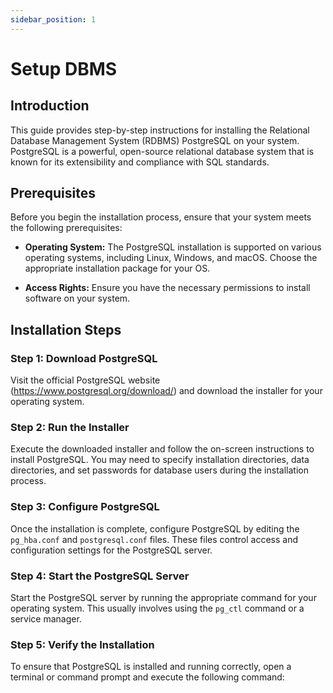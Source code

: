 ```yaml
---
sidebar_position: 1
---
```


# Setup DBMS

## Introduction

This guide provides step-by-step instructions for installing the Relational Database Management System (RDBMS) PostgreSQL on your system. PostgreSQL is a powerful, open-source relational database system that is known for its extensibility and compliance with SQL standards.

## Prerequisites

Before you begin the installation process, ensure that your system meets the following prerequisites:

- **Operating System:** The PostgreSQL installation is supported on various operating systems, including Linux, Windows, and macOS. Choose the appropriate installation package for your OS.

- **Access Rights:** Ensure you have the necessary permissions to install software on your system.

## Installation Steps

### Step 1: Download PostgreSQL

Visit the official PostgreSQL website (https://www.postgresql.org/download/) and download the installer for your operating system.

### Step 2: Run the Installer

Execute the downloaded installer and follow the on-screen instructions to install PostgreSQL. You may need to specify installation directories, data directories, and set passwords for database users during the installation process.

### Step 3: Configure PostgreSQL

Once the installation is complete, configure PostgreSQL by editing the `pg_hba.conf` and `postgresql.conf` files. These files control access and configuration settings for the PostgreSQL server.

### Step 4: Start the PostgreSQL Server

Start the PostgreSQL server by running the appropriate command for your operating system. This usually involves using the `pg_ctl` command or a service manager.

### Step 5: Verify the Installation

To ensure that PostgreSQL is installed and running correctly, open a terminal or command prompt and execute the following command:
